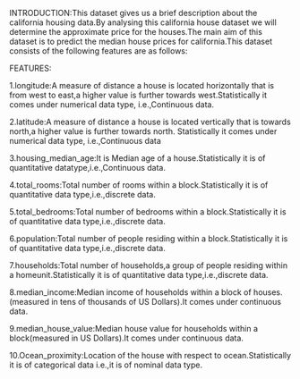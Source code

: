 INTRODUCTION:This dataset gives us a brief description about the california housing data.By analysing this california house dataset we will determine the approximate price for the houses.The main aim of this dataset is to predict the median house prices for california.This dataset consists of the following features are as follows:

FEATURES:

1.longitude:A measure of distance a house is located horizontally that is from west to east,a higher value is further towards west.Statistically it comes under numerical data type, i.e.,Continuous data.

2.latitude:A measure of distance a house is located vertically that is towards north,a higher value is further towards north. Statistically it comes under numerical data type, i.e.,Continuous data

3.housing_median_age:It is Median age of a house.Statistically it is of quantitative datatype,i.e.,Continuous data.

4.total_rooms:Total number of rooms within a block.Statistically it is of quantitative data type,i.e.,discrete data.

5.total_bedrooms:Total number of bedrooms within a block.Statistically it is of quantitative data type,i.e.,discrete data.

6.population:Total number of people residing within a block.Statistically it is of quantitative data type,i.e.,discrete data.

7.households:Total number of households,a group of people residing within a homeunit.Statistically it is of quantitative data type,i.e.,discrete data.

8.median_income:Median income of households within a block of houses.(measured in tens of thousands of US Dollars).It comes under continuous data.

9.median_house_value:Median house value for households within a block(measured in US Dollars).It comes under continuous data.

10.Ocean_proximity:Location of the house with respect to ocean.Statistically it is of categorical data i.e.,it is of nominal data type.
